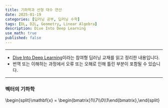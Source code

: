 ```yaml
---
title: 기하학과 선형 대수 연산
date: 2025-01-19
categories: [딥러닝 공부, 딥러닝 수학]
tags: [DL, D2L, Geometry, Linear Algebra]
description: Dive Into Deep Learning
use_math: true
published: false
---
```


***

* [Dive Into Deep Learning](https://d2l.ai/index.html)이라는 참여형 딥러닝 교재를 읽고 정리한 내용입니다.
* 번역 또는 이해하는 과정에서 오류 또는 오해로 인해 틀린 부분이 포함될 수 있습니다.

***

<h3>벡터의 기하학</h3>

<p>
\begin{split}\mathbf{x} = \begin{bmatrix}1\\7\\0\\1\end{bmatrix},\end{split}
</p>
